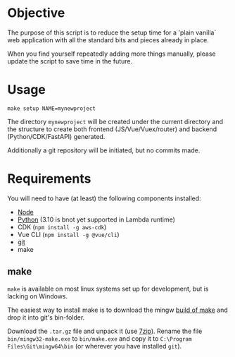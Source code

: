 # Objective

The purpose of this script is to reduce the setup time for a 'plain vanilla´ web application with all the standard bits and pieces already in place.

When you find yourself repeatedly adding more things manually, please update the script to save time in the future.

# Usage

```
make setup NAME=mynewproject
```

The directory `mynewproject` will be created under the current directory and the structure to create both frontend (JS/Vue/Vuex/router) and backend (Python/CDK/FastAPI) generated.

Additionally a git repository will be initiated, but no commits made.

# Requirements
You will need to have (at least) the following components installed:
* [Node](https://nodejs.org/en/download/)
* [Python](https://www.python.org/downloads/release/python-399/) (3.10 is bnot yet supported in Lambda runtime)
* CDK (`npm install -g aws-cdk`)
* Vue CLI (`npm install -g @vue/cli`)
* [git](https://git-scm.com/downloads)
* make

## make
`make` is available on most linux systems set up for development, but
is lacking on Windows.

The easiest way to install make is to download the mingw [build of make](https://sourceforge.net/projects/mingw/files/MinGW/Extension/make/mingw32-make-3.80-3/) and drop it into
git's bin-folder.

Download the `.tar.gz` file and unpack it (use [7zip](https://www.7-zip.org/download.html)). Rename the file `bin/mingw32-make.exe` to `bin/make.exe` and copy it to `C:\Program Files\Git\mingw64\bin` (or wherever you have installed `git`).

